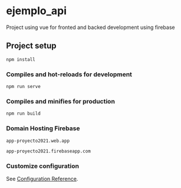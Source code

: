 # ejemplo_api
Project using vue for fronted and backed development using firebase

## Project setup
```
npm install
```

### Compiles and hot-reloads for development
```
npm run serve
```

### Compiles and minifies for production
```
npm run build
```

### Domain Hosting Firebase
```
app-proyecto2021.web.app
```
```
app-proyecto2021.firebaseapp.com
```

### Customize configuration
See [Configuration Reference](https://cli.vuejs.org/config/).
